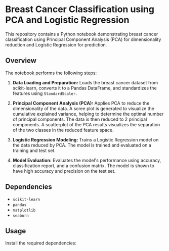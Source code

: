 # Breast Cancer Classification using PCA and Logistic Regression

This repository contains a Python notebook demonstrating breast cancer classification using Principal Component Analysis (PCA) for dimensionality reduction and Logistic Regression for prediction.

## Overview

The notebook performs the following steps:

1. **Data Loading and Preparation:** Loads the breast cancer dataset from scikit-learn, converts it to a Pandas DataFrame, and standardizes the features using `StandardScaler`.

2. **Principal Component Analysis (PCA):** Applies PCA to reduce the dimensionality of the data. A scree plot is generated to visualize the cumulative explained variance, helping to determine the optimal number of principal components.  The data is then reduced to 2 principal components.  A scatterplot of the PCA results visualizes the separation of the two classes in the reduced feature space.

3. **Logistic Regression Modeling:** Trains a Logistic Regression model on the data reduced by PCA.  The model is trained and evaluated on a training and test set.

4. **Model Evaluation:** Evaluates the model's performance using accuracy, classification report, and a confusion matrix.  The model is shown to have high accuracy and precision on the test set.

## Dependencies

- `scikit-learn`
- `pandas`
- `matplotlib`
- `seaborn`

## Usage
Install the required dependencies:
    
